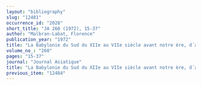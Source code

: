 ```yaml
---
layout: "bibliography"
slug: "12481"
occurrence_id: "2028"
short_title: "JA 260 (1972), 15-37"
author: "Malbran-Labat, Florence"
publication_year: "1972"
title: "La Babylonie du Sud du XIIe au VIIe siècle avant notre ère, d´après deux ouvrages récents"
volume_no_: "260"
pages: "15-37"
journal: "Journal Asiatique"
title: "La Babylonie du Sud du XIIe au VIIe siècle avant notre ère, d´après deux ouvrages récents"
previous_item: "12484"
---
```

